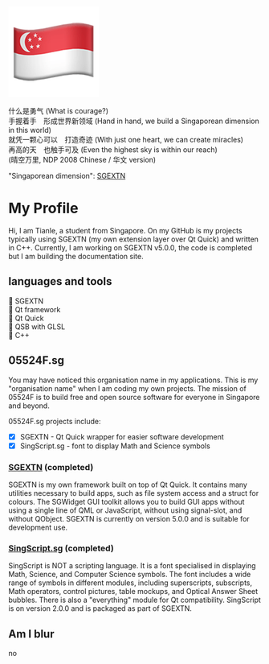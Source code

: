 ![image of Singapore flag emoji](./flagemoji.png)

什么是勇气 (What is courage?) <br>
手握着手　形成世界新领域 (Hand in hand, we build a Singaporean dimension in this world) <br>
就凭一颗心可以　打造奇迹 (With just one heart, we can create miracles) <br>
再高的天　也触手可及 (Even the highest sky is within our reach) <br>
(晴空万里, NDP 2008 Chinese / 华文 version)

"Singaporean dimension": [SGEXTN](https://github.com/InfinityIntegral/SGEXTN)

# My Profile

Hi, I am Tianle, a student from Singapore. On my GitHub is my projects typically using SGEXTN (my own extension layer over Qt Quick) and written in C++. Currently, I am working on SGEXTN v5.0.0, the code is completed but I am building the documentation site.

## languages and tools

💖 SGEXTN<br>
💚 Qt framework<br>
💚 Qt Quick<br>
💚 QSB with GLSL<br>
💙 C++

## 05524F.sg

You may have noticed this organisation name in my applications. This is my "organisation name" when I am coding my own projects. The mission of 05524F is to build free and open source software for everyone in Singapore and beyond.

05524F.sg projects include:<br>
- [x] SGEXTN - Qt Quick wrapper for easier software development<br>
- [x] SingScript.sg - font to display Math and Science symbols

### [SGEXTN](https://github.com/InfinityIntegral/SGEXTN) (completed)

SGEXTN is my own framework built on top of Qt Quick. It contains many utilities necessary to build apps, such as file system access and a struct for colours. The SGWidget GUI toolkit allows you to build GUI apps without using a single line of QML or JavaScript, without using signal-slot, and without QObject. SGEXTN is currently on version 5.0.0 and is suitable for development use.

### [SingScript.sg](https://github.com/InfinityIntegral/SingScript.sg) (completed)

SingScript is NOT a scripting language. It is a font specialised in displaying Math, Science, and Computer Science symbols. The font includes a wide range of symbols in different modules, including superscripts, subscripts, Math operators, control pictures, table mockups, and Optical Answer Sheet bubbles. There is also a "everything" module for Qt compatibility. SingScript is on version 2.0.0 and is packaged as part of SGEXTN.

## Am I blur

no
